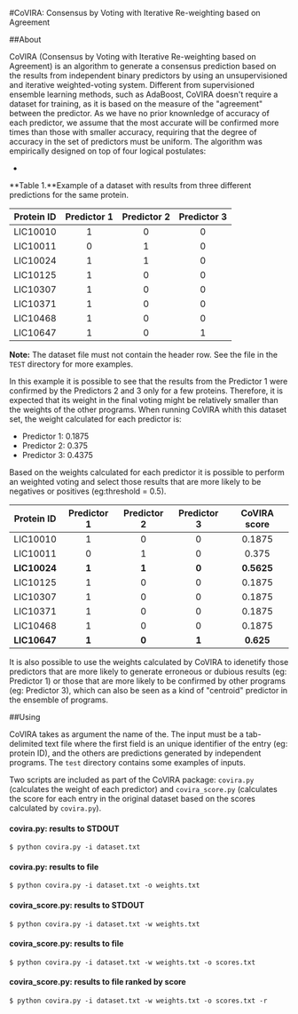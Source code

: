#CoVIRA: Consensus by Voting with Iterative Re-weighting based on Agreement

##About


CoVIRA (Consensus by Voting with Iterative Re-weighting based on  Agreement) is an algorithm to generate a consensus prediction based on the results from independent binary predictors by using an unsupervisioned and iterative weighted-voting system. Different from supervisioned ensemble learning methods, such as AdaBoost, CoVIRA doesn't require a dataset for training, as it is based on the measure of the "agreement" between the predictor. As we have no prior knownledge of accuracy of each predictor, we assume that the most accurate will be confirmed more times than those with smaller accuracy, requiring that the degree of accuracy in the set of predictors must be uniform. The algorithm was empirically designed on top of four logical postulates:

- 

**Table 1.**Example of a dataset with results from three different predictions for the same protein. 

|Protein ID | Predictor 1 | Predictor 2 | Predictor 3 |
|:---------:|:-----------:|:-----------:|:-----------:|
|LIC10010   |	        1 |           0 |           0 |
|LIC10011   |           0 |           1 |           0 |
|LIC10024   |           1 |           1 |           0 |
|LIC10125   |           1 |           0 |           0 |
|LIC10307   |           1 |           0 |           0 |
|LIC10371   |           1 |           0 |           0 |
|LIC10468   |           1 |           0 |           0 |
|LIC10647   |           1 |           0 |           1 |

**Note:** The dataset file must not contain the header row. See the file in the `TEST` directory for more examples.

In this example it is possible to see that the results from the Predictor 1 were confirmed by the Predictors 2 and 3 only for a few proteins. Therefore, it is expected that its weight in the final voting might be relatively smaller than the weights of the other programs. When running CoVIRA whith this dataset set, the weight calculated for each predictor is:

- Predictor 1: 0.1875
- Predictor 2: 0.375
- Predictor 3: 0.4375

Based on the weights calculated for each predictor it is possible to perform an weighted voting and select those results that are more likely to be negatives or positives (eg:threshold = 0.5). 

|Protein ID  | Predictor 1 | Predictor 2 | Predictor 3 | CoVIRA score |
|:----------:|:-----------:|:-----------:|:-----------:|:------------:|
|LIC10010    |	         1 |           0 |           0 | 0.1875       |
|LIC10011    |	         0 |           1 |           0 | 0.375        |
|**LIC10024**|        **1**|        **1**|        **0**|**0.5625**    |
|LIC10125    |           1 |           0 |           0 | 0.1875       |
|LIC10307    |           1 |           0 |           0 | 0.1875       |
|LIC10371    |           1 |           0 |           0 | 0.1875       |
|LIC10468    |           1 |           0 |           0 | 0.1875       |
|**LIC10647**|        **1**|        **0**|        **1**|**0.625**     |

It is also possible to use the weights calculated by CoVIRA to idenetify those predictors that are more likely to generate erroneous or dubious results (eg: Predictor 1) or those that are more likely to be confirmed by other programs (eg: Predictor 3), which can also be seen as a kind of "centroid" predictor in the ensemble of programs.

##Using

CoVIRA takes as argument the name of the. The input must be a tab-delimited text file where the first field is an unique identifier of the entry (eg: protein ID), and the others are predictions generated by independent programs. The `test` directory contains some examples of inputs. 

Two scripts are included as part of the CoVIRA package: `covira.py` (calculates the weight of each predictor) and `covira_score.py` (calculates the score for each entry in the original dataset based on the scores calculated by `covira.py`).

#### covira.py: results to STDOUT

`$ python covira.py -i dataset.txt`

#### covira.py: results to file


`$ python covira.py -i dataset.txt -o weights.txt`

#### covira_score.py: results to STDOUT

`$ python covira.py -i dataset.txt -w weights.txt`

#### covira_score.py: results to file

`$ python covira.py -i dataset.txt -w weights.txt -o scores.txt`

#### covira_score.py: results to file ranked by score

`$ python covira.py -i dataset.txt -w weights.txt -o scores.txt -r`
